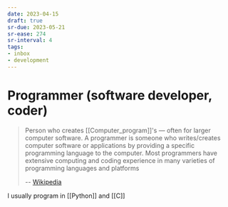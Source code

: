```yaml
---
date: 2023-04-15
draft: true
sr-due: 2023-05-21
sr-ease: 274
sr-interval: 4
tags:
- inbox
- development
---
```


# Programmer (software developer, coder)

> Person who creates [[Computer_program]]'s — often for larger computer
> software. A programmer is someone who writes/creates computer software or
> applications by providing a specific programming language to the computer.
> Most programmers have extensive computing and coding experience in many
> varieties of programming languages and platforms
>
> -- [Wikipedia](https://en.wikipedia.org/wiki/Programmer)

I usually program in [[Python]] and [[C]]
